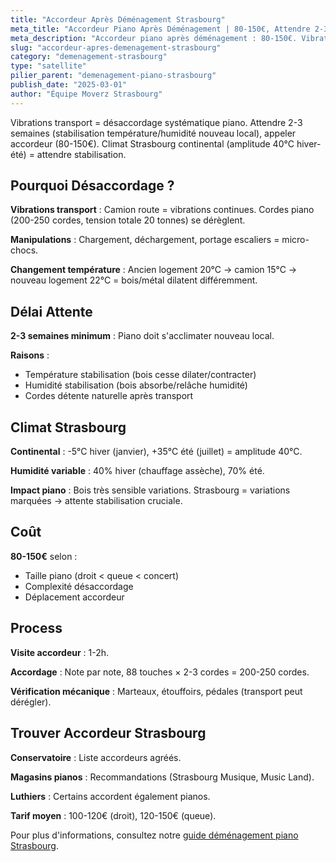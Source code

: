 ```yaml
---
title: "Accordeur Après Déménagement Strasbourg"
meta_title: "Accordeur Piano Après Déménagement | 80-150€, Attendre 2-3 Semaines"
meta_description: "Accordeur piano après déménagement : 80-150€. Vibrations transport = désaccordage systématique. Attendre 2-3 semaines stabilisation climat Strasbourg."
slug: "accordeur-apres-demenagement-strasbourg"
category: "demenagement-strasbourg"
type: "satellite"
pilier_parent: "demenagement-piano-strasbourg"
publish_date: "2025-03-01"
author: "Équipe Moverz Strasbourg"
---
```


Vibrations transport = désaccordage systématique piano. Attendre 2-3 semaines (stabilisation température/humidité nouveau local), appeler accordeur (80-150€). Climat Strasbourg continental (amplitude 40°C hiver-été) = attendre stabilisation.

## Pourquoi Désaccordage ?

**Vibrations transport** : Camion route = vibrations continues. Cordes piano (200-250 cordes, tension totale 20 tonnes) se dérèglent.

**Manipulations** : Chargement, déchargement, portage escaliers = micro-chocs.

**Changement température** : Ancien logement 20°C → camion 15°C → nouveau logement 22°C = bois/métal dilatent différemment.

## Délai Attente

**2-3 semaines minimum** : Piano doit s'acclimater nouveau local.

**Raisons** :  
- Température stabilisation (bois cesse dilater/contracter)  
- Humidité stabilisation (bois absorbe/relâche humidité)  
- Cordes détente naturelle après transport

## Climat Strasbourg

**Continental** : -5°C hiver (janvier), +35°C été (juillet) = amplitude 40°C.

**Humidité variable** : 40% hiver (chauffage assèche), 70% été.

**Impact piano** : Bois très sensible variations. Strasbourg = variations marquées → attente stabilisation cruciale.

## Coût

**80-150€** selon :  
- Taille piano (droit < queue < concert)  
- Complexité désaccordage  
- Déplacement accordeur

## Process

**Visite accordeur** : 1-2h.

**Accordage** : Note par note, 88 touches × 2-3 cordes = 200-250 cordes.

**Vérification mécanique** : Marteaux, étouffoirs, pédales (transport peut dérégler).

## Trouver Accordeur Strasbourg

**Conservatoire** : Liste accordeurs agréés.

**Magasins pianos** : Recommandations (Strasbourg Musique, Music Land).

**Luthiers** : Certains accordent également pianos.

**Tarif moyen** : 100-120€ (droit), 120-150€ (queue).

Pour plus d'informations, consultez notre [guide déménagement piano Strasbourg](/blog/demenagement-strasbourg/demenagement-piano-strasbourg).


